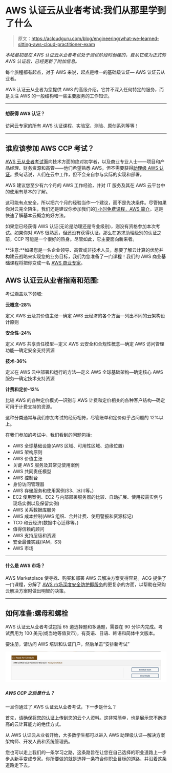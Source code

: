 # AWS 认证云从业者考试:我们从那里学到了什么

> 原文：<https://acloudguru.com/blog/engineering/what-we-learned-sitting-aws-cloud-practitioner-exam>

*本帖最初是在 AWS 认证云从业者考试处于测试阶段时创建的，自从它成为正式的 AWS 认证后，已经更新了附加信息。*

每个旅程都有起点，对于 AWS 来说，起点是唯一的基础级认证— AWS 认证云从业者。

AWS 认证云从业者为您提供 AWS 的高级介绍。它并不深入任何特定的服务，而是关注 AWS 的一般结构和一些主要服务的工作知识。

* * *

#### 想获得 AWS 认证？

访问云专家的所有 AWS 认证课程、实验室、测验、原创系列等等！

* * *

## 谁应该参加 AWS CCP 考试？

[AWS 云从业者考试](https://acloudguru.com/course/aws-certified-cloud-practitioner)面向技术方面的绝对初学者，以及商业专业人士——项目和产品经理、财务资源和高管——他们希望熟悉 AWS，但不需要获得[助理级 AWS 认证](/blog/engineering/which-aws-certification-should-i-take)。换句话说，人们在云中工作，但不会亲自参与实际的实现和部署。

AWS 建议您至少有六个月的 AWS 工作经验，并对 IT 服务及其在 AWS 云平台中的使用有基本的了解。

这可能有点安全，所以把六个月的经验当作一个建议，而不是先决条件。尽管如果你对云完全陌生，我们还是建议你参加我们的[1 小时免费课程，AWS 简介](https://acloud.guru/learn/aws-technical-essentials)。这是快速了解基本云概念的好方法。

如果您已经获得 AWS 认证(无论是助理还是专业级别)，则没有资格参加本次考试。如果你对 AWS 很熟悉，但还没有获得认证，那么在追求助理级别的认证之前，CCP 可能是一个很好的热身。尽管如此，它主要面向新来者。

**注意:**如果您是一名企业领导、高管或非技术人员，想要了解云计算的优势并构建云战略来实现您的业务目标，我们为您准备了一门课程！我们的 AWS 商业基础课程将把你变成一名 [AWS 商业专家](https://acloudguru.com/course/aws-business-essentials)。

## AWS 认证云从业者指南和范围:

考试涵盖以下领域:

**云概念–28%**

定义 AWS 云及其价值主张—确定 AWS 云经济的各个方面—列出不同的云架构设计原则

**安全性–24%**

定义 AWS 共享责任模型—定义 AWS 云安全和合规性概念—确定 AWS 访问管理功能—确定安全支持资源

**技术-36%**

定义在 AWS 云中部署和运行的方法—定义 AWS 全球基础架构—确定核心 AWS 服务—确定技术支持资源

**计费和定价-12%**

比较 AWS 的各种定价模式—识别与 AWS 计费和定价相关的各种客户结构—确定可用于计费支持的资源。

这种分类通常与我们参加考试的经历相符，尽管账单和定价似乎占问题的 12%以上。

在我们参加的考试中，我们看到的问题包括:

*   AWS 全球基础设施(AWS 区域、可用性区域、边缘位置)
*   AWS 架构原则
*   AWS 价值主张
*   关键 AWS 服务及其常见使用案例
*   AWS 共同责任模型
*   AWS 控制台
*   身份访问管理器
*   AWS 存储服务和使用案例(S3、冰川等。)
*   EC2 使用案例、EC2 与内部部署服务器的比较、自动扩展、使用按需实例与现场实例以及保留实例)
*   AWS 关系数据库服务
*   AWS 成本控制(AWS 组织、合并计费、使用警报和资源标记)
*   TCO 和云经济(数据中心迁移等。)
*   值得信赖的顾问
*   AWS 支持层级和资源
*   安全最佳实践(IAM，S3)
*   AWS 市场

* * *

#### 什么是 AWS 市场？

AWS Marketplace 使寻找、购买和部署 AWS 云解决方案变得容易。ACG 提供了一门课程，分解了 [AWS 市场深度安全防护即服务](https://acloudguru.com/course/introduction-to-the-aws-marketplace)的更复杂的方面，以帮助在采购云解决方案时做出明智的决策。

* * *

## 如何准备:螺母和螺栓

AWS 认证云从业者考试包括 65 道选择题和多选题，需要在 90 分钟内完成。考试费用为 100 美元(或当地等值货币)，有英语、日语、韩语和简体中文版本。

要注册，请访问 AWS 培训和认证门户，然后单击“安排新考试”

![aws certified cloud practitioner exam](img/a974c0f831c85a677fd93ca175693089.png)

##### AWS CCP 之后是什么？

一旦你通过了 AWS 认证云从业者考试，下一步是什么？

首先，请确保[将您的认证](https://acloud.guru/certifications/step0)上传到您的云个人资料。这非常简单，也是展示您不断提高的云计算能力的绝佳方式。

从 AWS 认证云从业者开始，大多数学生都可以进入 AWS 助理级认证—解决方案架构师、开发人员和系统管理员。

您也可以走上我们的一条学习之路，这条路旨在让您在自己选择的职业道路上一步步从新手变成专家。你所要做的就是选择一条符合你职业目标的道路，并沿着这条道路走下去。